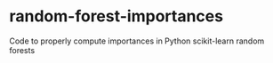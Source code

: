 # random-forest-importances
Code to properly compute importances in Python scikit-learn random forests
